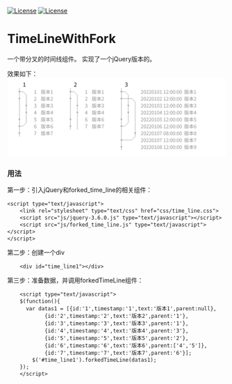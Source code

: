 [![License](https://img.shields.io/badge/license-anti996-green.svg)](https://github.com/wanlinus/Anti996-License/blob/master/LICENSE)
[![License](https://img.shields.io/badge/license-Apache-green.svg)](https://github.com/xiaoke1256/TimeLineWithFork/blob/main/LICENSE)

# TimeLineWithFork

一个带分叉的时间线组件。
实现了一个jQuery版本的。

效果如下：
![图片](./TimeLineWithFork/doc/time_line.png?raw=true)

### 用法
第一步：引入jQuery和forked_time_line的相关组件：
```
<script type="text/javascript">
    <link rel="stylesheet" type="text/css" href="css/time_line.css">
    <script src="js/jquery-3.6.0.js" type="text/javascript"></script>
    <script src="js/forked_time_line.js" type="text/javascript"></script>
</script>
```
第二步：创建一个div
```
    <div id="time_line1"></div>
```
第三步：准备数据，并调用forkedTimeLine组件：
```
    <script type="text/javascript">
    $(function(){
      var datas1 = [{id:'1',timestamp:'1',text:'版本1',parent:null},
    		{id:'2',timestamp:'2',text:'版本2',parent:'1'},
    		{id:'3',timestamp:'3',text:'版本3',parent:'1'},
    		{id:'4',timestamp:'4',text:'版本4',parent:'3'},
    		{id:'5',timestamp:'5',text:'版本5',parent:'2'},
    		{id:'6',timestamp:'6',text:'版本6',parent:['4','5']},
    		{id:'7',timestamp:'7',text:'版本7',parent:'6'}];
    	$('#time_line1').forkedTimeLine(datas1);
    });
    </script>
```
